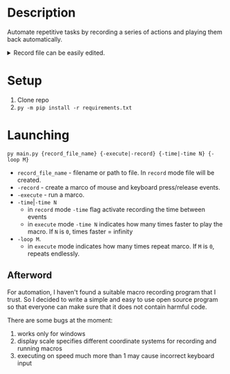 # Description
Automate repetitive tasks by recording a series of actions and playing them back automatically.
<details>
  <summary>Record file can be easily edited.</summary>

>Example or record file lines:   
`M-	573	59	(4, 2, 0)	50`  
`K+	<13>	500`    
>-  `M`,`K` - mouse or keyboard action.
>-  `+`,`-` - press or release action.
>- `573	59` - coordinates of the mouse position on the screen.
>- `(4, 2, 0)`,`<13>` - button/keys codes. Left mouse button and enter key.
>- `500`,`50` - time delay BEFORE taking action in milliseconds.
</details>


# Setup

1. Clone repo
2. `py -m pip install -r requirements.txt`

# Launching

`py main.py {record_file_name} {-execute|-record} {-time|-time N} {-loop M}`

- `record_file_name` - filename or path to file. In `record` mode file will be created.
- `-record` - create a marco of mouse and keyboard press/release events.
- `-execute` - run a marco.
- `-time`|`-time N`
  - in `record` mode `-time` flag activate recording the time between events
  - in `execute` mode `-time N` indicates how many times faster to play the macro. If `N` is `0`, times faster = infinity 
- `-loop M`.
  - in `execute` mode indicates how many times repeat marco. If `M` is `0`, repeats endlessly.

## Afterword
For automation, I haven't found a suitable macro recording
program that I trust. So I decided to write a simple and easy
to use open source program so that everyone can make sure that
it does not contain harmful code.

There are some bugs at the moment:
1. works only for windows
2. display scale specifies different coordinate systems for recording and running macros
3. executing on speed much more than 1 may cause incorrect keyboard input
